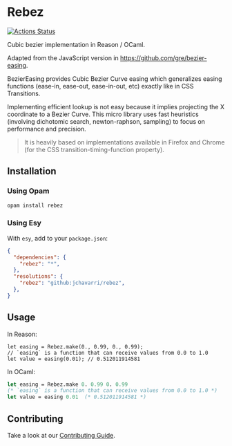 # Rebez

[![Actions Status](https://github.com/jchavarri/rebez/workflows/CI/badge.svg)](https://github.com/jchavarri/rebez/actions)

Cubic bezier implementation in Reason / OCaml.

Adapted from the JavaScript version in https://github.com/gre/bezier-easing.

BezierEasing provides Cubic Bezier Curve easing which generalizes easing functions (ease-in, ease-out, ease-in-out, etc) exactly like in CSS Transitions.

Implementing efficient lookup is not easy because it implies projecting the X coordinate to a Bezier Curve. This micro library uses fast heuristics (involving dichotomic search, newton-raphson, sampling) to focus on performance and precision.

> It is heavily based on implementations available in Firefox and Chrome (for the CSS transition-timing-function property).

## Installation

### Using Opam

```bash
opam install rebez
```

### Using Esy

With `esy`, add to your `package.json`:

```json
{
  "dependencies": {
    "rebez": "*",
  },
  "resolutions": {
    "rebez": "github:jchavarri/rebez",
  },
}
```

## Usage

In Reason:

```reason
let easing = Rebez.make(0., 0.99, 0., 0.99);
// `easing` is a function that can receive values from 0.0 to 1.0
let value = easing(0.01); // 0.512011914581
```

In OCaml:

```ocaml
let easing = Rebez.make 0. 0.99 0. 0.99
(* `easing` is a function that can receive values from 0.0 to 1.0 *)
let value = easing 0.01  (* 0.512011914581 *)
```

## Contributing

Take a look at our [Contributing Guide](CONTRIBUTING.md).
